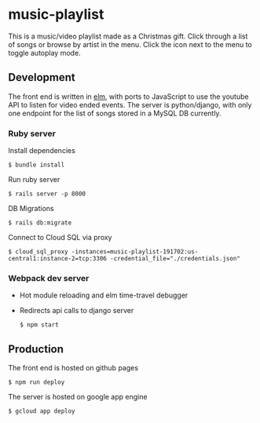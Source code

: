 # music-playlist
This is a music/video playlist made as a Christmas gift.
Click through a list of songs or browse by artist in the menu.
Click the icon next to the menu to toggle autoplay mode.

## Development
The front end is written in [elm](http://elm-lang.org), with ports to JavaScript to use the youtube API to listen for video ended events.
The server is python/django, with only one endpoint for the list of songs stored in a MySQL DB currently.

### Ruby server
Install dependencies

    $ bundle install

Run ruby server

    $ rails server -p 8000

DB Migrations

    $ rails db:migrate

Connect to Cloud SQL via proxy

    $ cloud_sql_proxy -instances=music-playlist-191702:us-central1:instance-2=tcp:3306 -credential_file="./credentials.json"

### Webpack dev server
* Hot module reloading and elm time-travel debugger
* Redirects api calls to django server

      $ npm start

## Production
The front end is hosted on github pages

    $ npm run deploy

The server is hosted on google app engine

    $ gcloud app deploy
